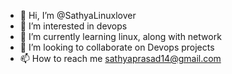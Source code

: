 - 👋 Hi, I’m @SathyaLinuxlover
- 👀 I’m interested in devops
- 🌱 I’m currently learning linux, along with network
- 💞️ I’m looking to collaborate on Devops projects
- 📫 How to reach me sathyaprasad14@gmail.com

<!---
SathyaLinuxlover/SathyaLinuxlover is a ✨ special ✨ repository because its `README.md` (this file) appears on your GitHub profile.
You can click the Preview link to take a look at your changes.
--->
